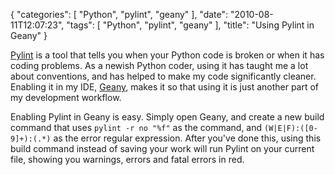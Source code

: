 {
    "categories": [
        "Python", 
        "pylint", 
        "geany"
    ], 
    "date": "2010-08-11T12:07:23", 
    "tags": [
        "Python", 
        "pylint", 
        "geany"
    ], 
    "title": "Using Pylint in Geany"
}

<a href="http://www.logilab.org/857">Pylint</a> is a tool that tells you when your Python code is broken or when it has coding problems. As a newish Python coder, using it has taught me a lot about conventions, and has helped to make my code significantly cleaner. Enabling it in my IDE, <a href="http://www.geany.org/">Geany</a>, makes it so that using it is just another part of my development workflow. 

Enabling Pylint in Geany is easy. Simply open Geany, and create a new build command that uses <code>pylint -r no "%f"</code> as the command, and <code>(W|E|F):([0-9]+):(.*)</code> as the error regular expression. After you've done this, using this build command instead of saving your work will run Pylint on your current file, showing you warnings, errors and fatal errors in red.